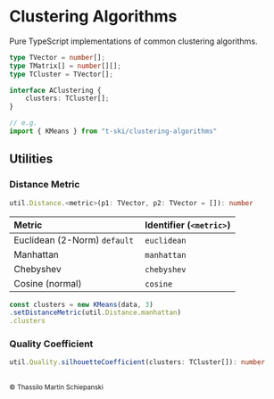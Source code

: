 # Clustering Algorithms

Pure TypeScript implementations of common clustering algorithms.

``` ts
type TVector = number[];
type TMatrix[] = number[][];
type TCluster = TVector[];

interface AClustering {
    clusters: TCluster[];
}
```

``` ts
// e.g.
import { KMeans } from "t-ski/clustering-algorithms"
```

## Utilities

### Distance Metric

``` ts
util.Distance.<metric>(p1: TVector, p2: TVector = []): number
```

| Metric | Identifier (`<metric>`) |
| :- | :- |
| Euclidean (2-Norm) `default` | `euclidean` |
| Manhattan | `manhattan` |
| Chebyshev | `chebyshev` |
| Cosine (normal) | `cosine` |

``` ts
const clusters = new KMeans(data, 3)
.setDistanceMetric(util.Distance.manhattan)
.clusters
```

### Quality Coefficient

``` ts
util.Quality.silhouetteCoefficient(clusters: TCluster[]): number
```

##

<sub>&copy; Thassilo Martin Schiepanski</sub>